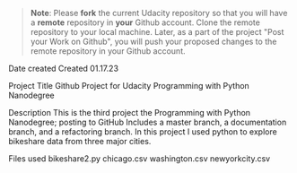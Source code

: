 >**Note**: Please **fork** the current Udacity repository so that you will have a **remote** repository in **your** Github account. Clone the remote repository to your local machine. Later, as a part of the project "Post your Work on Github", you will push your proposed changes to the remote repository in your Github account.

Date created
Created 01.17.23

Project Title
Github Project for Udacity Programming with Python Nanodegree

Description
This is the third project the Programming with Python Nanodegree; posting to GitHub Includes a master branch, a documentation branch, and a refactoring branch.  In this project I used python to explore bikeshare data from three major cities.

Files used
bikeshare2.py chicago.csv washington.csv newyorkcity.csv

